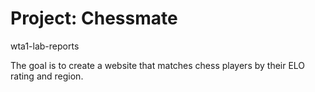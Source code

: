 ﻿# Project: Chessmate
 
wta1-lab-reports
 
The goal is to create a website that matches chess players by their ELO rating and region. 
